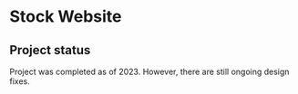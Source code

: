 # Stock Website






## Project status
Project was completed as of 2023. However, there are still ongoing design fixes.
